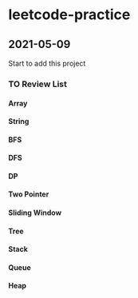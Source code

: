 # leetcode-practice

## 2021-05-09
Start to add this project

### TO Review List
#### Array
#### String
#### BFS
#### DFS
#### DP
#### Two Pointer
#### Sliding Window
#### Tree
#### Stack
#### Queue
#### Heap

